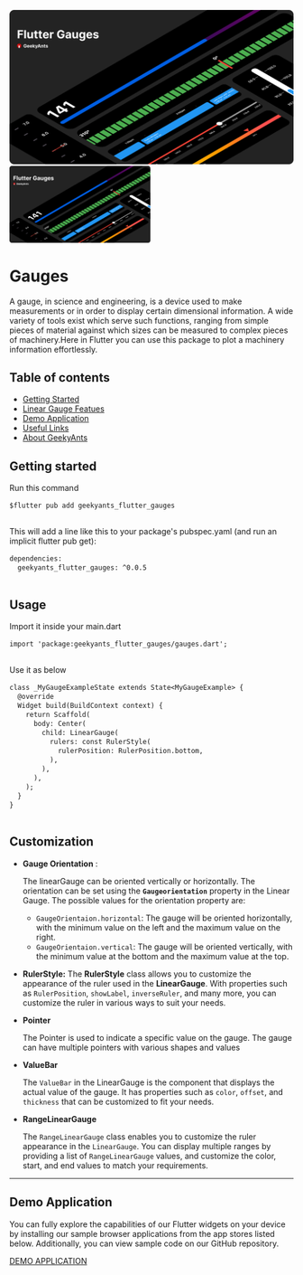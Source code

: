 <!--
This README describes the package. If you publish this package to pub.dev,
this README's contents appear on the landing page for your package.

For information about how to write a good package README, see the guide for
[writing package pages](https://dart.dev/guides/libraries/writing-package-pages).

For general information about developing packages, see the Dart guide for
[creating packages](https://dart.dev/guides/libraries/create-library-packages)
and the Flutter guide for
[developing packages and plugins](https://flutter.dev/developing-packages).
-->

<img src="https://github.com/Afroz-Shaikh/GaugesFlutter/blob/readme.md/example/screens/banner.png" alt="accessibility text"> <img src="https://github.com/Afroz-Shaikh/GaugesFlutter/blob/readme.md/example/screens/banner.png" width="250" alt="accessibility text">

# Gauges

A gauge, in science and engineering, is a device used to make measurements or in order to display certain dimensional information. A wide variety of tools exist which serve such functions, ranging from simple pieces of material against which sizes can be measured to complex pieces of machinery.Here in Flutter you can use this package to plot a machinery information effortlessly.

## Table of contents

- [Getting Started](https://pub.dev/packages/geekyants_flutter_gauges)
- [Linear Gauge Featues](https://pub.dev/packages/geekyants_flutter_gauges)
- [Demo Application](https://pub.dev/packages/geekyants_flutter_gauges)
- [Useful Links](https://pub.dev/packages/geekyants_flutter_gauges)
- [About GeekyAnts](https://pub.dev/packages/geekyants_flutter_gauges)

## Getting started

Run this command

```
$flutter pub add geekyants_flutter_gauges


```

This will add a line like this to your package's pubspec.yaml (and run an implicit flutter pub get):

```
dependencies:
  geekyants_flutter_gauges: ^0.0.5


```

## Usage

Import it inside your main.dart

```
import 'package:geekyants_flutter_gauges/gauges.dart';


```

Use it as below

```
class _MyGaugeExampleState extends State<MyGaugeExample> {
  @override
  Widget build(BuildContext context) {
    return Scaffold(
      body: Center(
        child: LinearGauge(
          rulers: const RulerStyle(
            rulerPosition: RulerPosition.bottom,
          ),
        ),
      ),
    );
  }
}


```

## Customization

- **Gauge Orientation** :

  The linearGauge can be oriented vertically or horizontally. The orientation can be set using the **`Gaugeorientation`** property in the Linear Gauge. The possible values for the orientation property are:

  - `GaugeOrientaion.horizontal`: The gauge will be oriented horizontally, with the minimum value on the left and the maximum value on the right.
  - `GaugeOrientaion.vertical`: The gauge will be oriented vertically, with the minimum value at the bottom and the maximum value at the top.

- **RulerStyle:** The **RulerStyle** class allows you to customize the appearance of the ruler used in the **LinearGauge**. With properties such as `RulerPosition`, `showLabel`, `inverseRuler`, and many more, you can customize the ruler in various ways to suit your needs.
- **Pointer**

  The Pointer is used to indicate a specific value on the gauge. The gauge can have multiple pointers with various shapes and values

- **ValueBar**

  The `ValueBar` in the LinearGauge is the component that displays the actual value of the gauge. It has properties such as `color`, `offset`, and `thickness` that can be customized to fit your needs.

- **RangeLinearGauge**

  The `RangeLinearGauge` class enables you to customize the ruler appearance in the `LinearGauge`. You can display multiple ranges by providing a list of `RangeLinearGauge` values, and customize the color, start, and end values to match your requirements.

---

## Demo Application

You can fully explore the capabilities of our Flutter widgets on your device by installing our sample browser applications from the app stores listed below. Additionally, you can view sample code on our GitHub repository.

[DEMO APPLICATION](https://gauges-showcase.vercel.app/#/)
